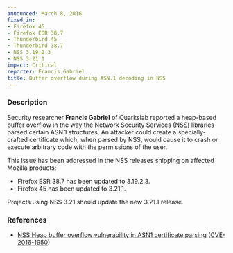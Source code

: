 ```yaml
---
announced: March 8, 2016
fixed_in:
- Firefox 45
- Firefox ESR 38.7
- Thunderbird 45
- Thunderbird 38.7
- NSS 3.19.2.3
- NSS 3.21.1
impact: Critical
reporter: Francis Gabriel
title: Buffer overflow during ASN.1 decoding in NSS
---
```


<h3>Description</h3>

<p>Security researcher <strong>Francis Gabriel</strong> of Quarkslab reported a heap-based
buffer overflow in the way the Network Security Services (NSS) libraries parsed certain
ASN.1 structures. An attacker could create a specially-crafted certificate which, when
parsed by NSS, would cause it to crash or execute arbitrary code with the permissions of
the user.
</p>

<p>This issue has been addressed in the NSS releases shipping on affected Mozilla
products:<p>
<ul>
    <li>Firefox ESR 38.7 has been updated to 3.19.2.3.</li>
    <li>Firefox 45 has been updated to 3.21.1.</li>
</ul>

<p>Projects using NSS 3.21 should update the new 3.21.1 release.</p>

<h3>References</h3>

<ul>
  <li><a href="https://bugzilla.mozilla.org/show_bug.cgi?id=1245528">
       NSS Heap buffer overflow vulnerability in ASN1 certificate parsing</a>
(<a href="http://cve.mitre.org/cgi-bin/cvename.cgi?name=CVE-2016-1950"
class="ex-ref">CVE-2016-1950</a>)</li>
</ul>

